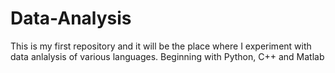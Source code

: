 Data-Analysis
=============
This is my first repository and it will be the place where I experiment with data anlalysis of various languages.
Beginning with Python, C++ and Matlab
